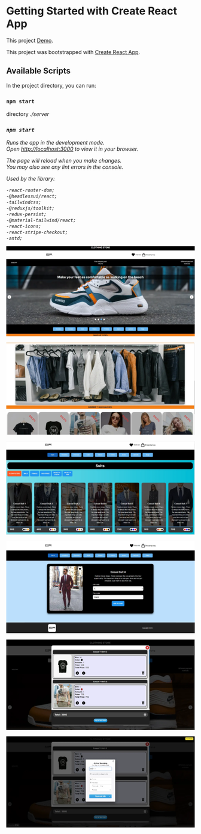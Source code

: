 # Getting Started with Create React App

This project [Demo](https://konst1984.github.io/clothing_store).

This project was bootstrapped with [Create React App](https://github.com/facebook/create-react-app).

## Available Scripts

In the project directory, you can run:

### `npm start`

directory <i>./server  

### `npm start`

Runs the app in the development mode.\
Open [http://localhost:3000](http://localhost:3000) to view it in your browser.

The page will reload when you make changes.\
You may also see any lint errors in the console.


Used by the library:

    -react-router-dom;
    -@headlessui/react;
    -tailwindcss;
    -@reduxjs/toolkit;
    -redux-persist;
    -@material-tailwind/react;
    -react-icons;
    -react-stripe-checkout;
    -antd;



![image](src/assets/images/MainPage.webp)

![image](src/assets/images/MainPage2.webp)

![image](src/assets/images/TypePage.webp)

![image](src/assets/images/SinglePage.webp)

![image](src/assets/images/Cart.webp)

![image](src/assets/images/CartWithStripe.webp)



